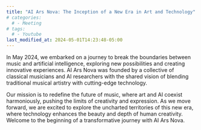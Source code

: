 ```yaml
---
title: "AI Ars Nova: The Inception of a New Era in Art and Technology"
# categories:
  # - Meeting
# tags:
  # - Youtube
last_modified_at: 2024-05-01T14:23:48-05:00
---
```


In May 2024, we embarked on a journey to break the boundaries between music and artificial intelligence, exploring new possibilities and creating innovative experiences. AI Ars Nova was founded by a collective of classical musicians and AI researchers with the shared vision of blending traditional musical artistry with cutting-edge technology.

Our mission is to redefine the future of music, where art and AI coexist harmoniously, pushing the limits of creativity and expression. As we move forward, we are excited to explore the uncharted territories of this new era, where technology enhances the beauty and depth of human creativity. Welcome to the beginning of a transformative journey with AI Ars Nova.